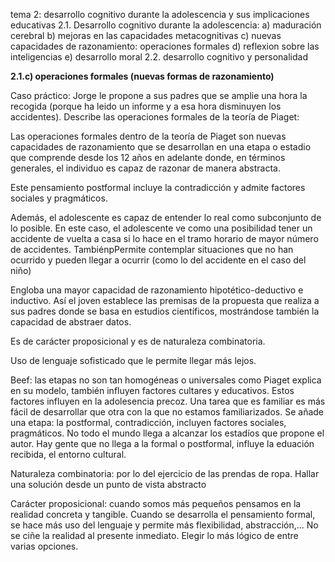 tema 2: desarrollo cognitivo durante la adolescencia y sus implicaciones educativas
2.1. Desarrollo cognitivo durante la adolescencia:
    a) maduración cerebral
    b) mejoras en las capacidades metacognitivas
    c) nuevas capacidades de razonamiento: operaciones formales
    d) reflexion sobre las inteligencias
    e) desarrollo moral
2.2. desarrollo cognitivo y personalidad

<b>2.1.c) operaciones formales (nuevas formas de razonamiento)</b>

Caso práctico: Jorge le propone a sus padres que se amplie una hora la recogida (porque ha leido un informe y a esa hora disminuyen los accidentes). Describe las operaciones formales de la teoría de Piaget:

Las operaciones formales dentro de la teoría de Piaget son nuevas capacidades de razonamiento que se desarrollan en una etapa o estadio que comprende desde los 12 años en adelante donde, en términos generales, el individuo es capaz de razonar de manera abstracta.

Este pensamiento postformal incluye la contradicción y admite factores sociales y pragmáticos.

Además, el adolescente es capaz de entender lo real como subconjunto de lo posible. En este caso, el adolescente ve como una posibilidad tener un accidente de vuelta a casa si lo hace en el tramo horario de mayor número de accidentes. TambiénpPermite contemplar situaciones que no han ocurrido y pueden llegar a ocurrir (como lo del accidente en el caso del niño)

Engloba una mayor capacidad de razonamiento hipotético-deductivo e inductivo. Así el joven establece las premisas de la propuesta que realiza a sus padres donde se basa en estudios científicos, mostrándose también la capacidad de abstraer datos.

Es de carácter proposicional y es de naturaleza combinatoria. 

Uso de lenguaje sofisticado que le permite llegar más lejos.

Beef: las etapas no son tan homogéneas o universales como Piaget explica en su modelo, también influyen factores cultares y educativos. Estos factores influyen en la adolesencia precoz. Una tarea que es familiar es más fácil de desarrollar que otra con la que no estamos familiarizados. Se añade una etapa: la postformal, contradicción, incluyen factores sociales, pragmáticos. No todo el mundo llega a alcanzar los estadíos que propone el autor. Hay gente que no llega a la formal o postformal, influye la eduación recibida, el entorno cultural.

Naturaleza combinatoria: por lo del ejercicio de las prendas de ropa. Hallar una solución desde un punto de vista abstracto

Carácter proposicional: cuando somos más pequeños pensamos en la realidad concreta y tangible. Cuando se desarrolla el pensamiento formal, se hace más uso del lenguaje y permite más flexibilidad, abstracción,... No se ciñe la realidad al presente inmediato. Elegir lo más lógico de entre varias opciones.

